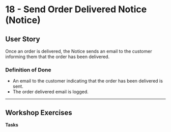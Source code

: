 # 18 - Send Order Delivered Notice (Notice)

## User Story
Once an order is delivered, the Notice sends an email to the customer informing them that the order has been delivered.

### Definition of Done
- An email to the customer indicating that the order has been delivered is sent.
- The order delivered email is logged.

---

## Workshop Exercises

**Tasks**
